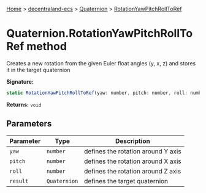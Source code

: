 [Home](./index) &gt; [decentraland-ecs](./decentraland-ecs.md) &gt; [Quaternion](./decentraland-ecs.quaternion.md) &gt; [RotationYawPitchRollToRef](./decentraland-ecs.quaternion.rotationyawpitchrolltoref.md)

# Quaternion.RotationYawPitchRollToRef method

Creates a new rotation from the given Euler float angles (y, x, z) and stores it in the target quaternion

**Signature:**
```javascript
static RotationYawPitchRollToRef(yaw: number, pitch: number, roll: number, result: Quaternion): void;
```
**Returns:** `void`

## Parameters

|  Parameter | Type | Description |
|  --- | --- | --- |
|  `yaw` | `number` | defines the rotation around Y axis |
|  `pitch` | `number` | defines the rotation around X axis |
|  `roll` | `number` | defines the rotation around Z axis |
|  `result` | `Quaternion` | defines the target quaternion |

